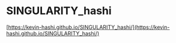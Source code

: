 # SINGULARITY_hashi

[https://kevin-hashi.github.io/SINGULARITY_hashi/](https://kevin-hashi.github.io/SINGULARITY_hashi/)
